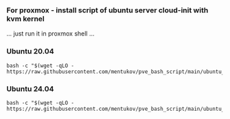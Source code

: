 ### For proxmox - install script of ubuntu server cloud-init with kvm kernel
... just run it in proxmox shell ...
### Ubuntu 20.04
```shell
bash -c "$(wget -qLO - https://raw.githubusercontent.com/mentukov/pve_bash_script/main/ubuntu_2004.sh)"
```

### Ubuntu 24.04
```shell
bash -c "$(wget -qLO - https://raw.githubusercontent.com/mentukov/pve_bash_script/main/ubuntu_2404.sh)"
```
